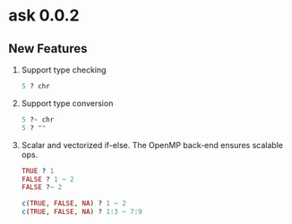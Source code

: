 # ask 0.0.2
## New Features
1. Support type checking

    ```R
    5 ? chr
    ```
2. Support type conversion

    ```R
    5 ?~ chr
    5 ? ""
    ```
3. Scalar and vectorized if-else. The OpenMP back-end ensures scalable ops.

    ```R
    TRUE ? 1
    FALSE ? 1 ~ 2
    FALSE ?~ 2
    
    c(TRUE, FALSE, NA) ? 1 ~ 2
    c(TRUE, FALSE, NA) ? 1:3 ~ 7:9
    ```
